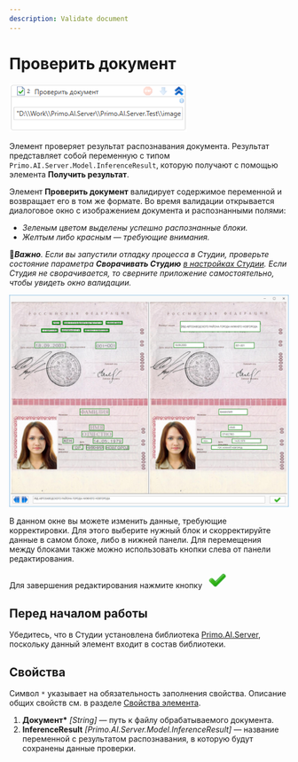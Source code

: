 ```yaml
---
description: Validate document
---
```


# Проверить документ

![](<../../../.gitbook/assets1/windows_items/validate-doc.png>)

Элемент проверяет результат распознавания документа. Результат представляет собой переменную с типом `Primo.AI.Server.Model.InferenceResult`, которую получают с помощью элемента **Получить результат**. 

Элемент **Проверить документ** валидирует содержимое переменной и возвращает его в том же формате. Во время валидации открывается диалоговое окно с изображением документа и распознанными полями:
* *Зеленым цветом выделены успешно распознанные блоки.*
* *Желтым либо красным — требующие внимания.*

:large_orange_diamond:***Важно**. Если вы запустили отладку процесса в Студии, проверьте состояние параметра **Сворачивать Студию** [в настройках Студии](https://docs.primo-rpa.ru/primo-rpa/primo-studio/settings#otladchik). Если Студия не сворачивается, то сверните приложение самостоятельно, чтобы увидеть окно валидации.*

![](<../../../.gitbook/assets/image (18).png>)

В данном окне вы можете изменить данные, требующие корректировки. Для этого выберите нужный блок и скорректируйте данные в самом блоке, либо в нижней панели. Для перемещения между блоками также можно использовать кнопки слева от панели редактирования.

Для завершения редактирования нажмите кнопку ![](<../../../.gitbook/assets/image (148) (1) (2) (1) (1) (2) (1).png>)



## Перед началом работы

Убедитесь, что в Студии установлена библиотека [Primo.AI.Server](https://github.com/PrimoRPA/Docs.Rus/tree/1299-%D0%BD%D0%B0%D0%BF%D0%B8%D1%81%D0%B0%D1%82%D1%8C-%D0%B4%D0%BE%D0%BA%D1%83%D0%BC%D0%B5%D0%BD%D1%82-%D0%BF%D0%BE-primoai/g_elements/el_extra/ai_server), поскольку данный элемент входит в состав библиотеки.


## Свойства
Символ `*` указывает на обязательность заполнения свойства. Описание общих свойств см. в разделе [Свойства элемента](https://docs.primo-rpa.ru/primo-rpa/primo-studio/process/elements#svoistva-elementa).

1. **Документ\*** *[String]* — путь к файлу обрабатываемого документа.
1. **InferenceResult** *[Primo.AI.Server.Model.InferenceResult]* — название переменной с результатом распознавания, в которую будут сохранены данные проверки.



